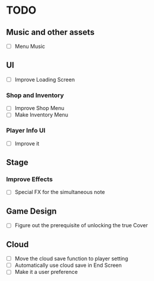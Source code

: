 # TODO
## Music and other assets
- [ ] Menu Music
## UI
- [ ] Improve Loading Screen
### Shop and Inventory
- [ ] Improve Shop Menu
- [ ] Make Inventory Menu
### Player Info UI
- [ ] Improve it
## Stage
### Improve Effects
- [ ] Special FX for the simultaneous note
## Game Design
- [ ] Figure out the prerequisite of unlocking the true Cover
## Cloud
- [ ] Move the cloud save function to player setting
- [ ] Automatically use cloud save in End Screen
- [ ] Make it a user preference
